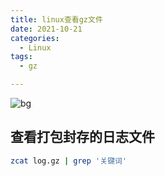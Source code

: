 ```yaml
---
title: linux查看gz文件
date: 2021-10-21
categories:
  - Linux
tags:
  - gz

---
```


![bg](https://fastly.jsdelivr.net/gh/qbmzc/images/2021/202110221507252.png)

<!-- more -->

## 查看打包封存的日志文件

```bash
zcat log.gz | grep '关键词'
```
